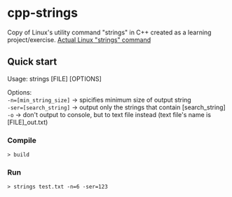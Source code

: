 # cpp-strings
Copy of Linux's utility command "strings" in C++ created as a learning project/exercise.
[Actual Linux "strings" command](https://man7.org/linux/man-pages/man1/strings.1.html)

## Quick start
Usage: strings [FILE] [OPTIONS]

Options:\
`-n=[min_string_size]` -> spicifies minimum size of output string\
`-ser=[search_string]` -> output only the strings that contain [search_string]\
`-o` -> don't output to console, but to text file instead (text file's name is [FILE]_out.txt)  

### Compile
```console
> build
```

### Run
```console
> strings test.txt -n=6 -ser=123
```